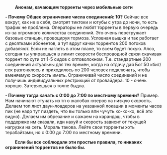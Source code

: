 
&nbsp;&nbsp;&nbsp;&nbsp;&nbsp;&nbsp;&nbsp;&nbsp;**Анонам, качающим торренты через мобильные сети**

**- Почему Общее ограничение числа соединений: 10?** 
Сейчас все вокруг, как не в себя, смотрят тиктоки и ютубы с утра до ночи, то есть трафик не проблема. Операторы не любят торренты в первую очередь из-за огромного количества соединений. Это очень перегружает базовые станции, провоцируя тормоза. Условная вышка и так работает с десятками абонентов, а тут вдруг качки торрентов 200 потоков добавляют. Если не наглеть в этом плане, то всем будет похую. Алсо, сегодня ты упираешься в лимит скорости беспроводной связи скачивая торрент по сути от 1-5 сидов с оптоволокном. Т.е. стандартные 200 соединений актуальны для тех времён, когда на отдачу дай Бог 50 кбит/сек разгонялось и приходилось по 200 человек подключать, чтобы вменяемую скорость иметь. Ограничивай число соединений и не получишь индивидуальных рестрикций от провайдера. 10 - очень хорошо. Затеряешься в толпе быдла.

**- Почему тогда качать с 0:00 до 7:00 по местному времени?**
Пример. Нам начинают стучать из тп о жалобах юзеров на низкую скорость. Делаем топ лист даун-лоадеров на указанной локации в моменты часов пик (не надо тут пиздеть, что вы только впн чучуть ко-ко-ко, всё это видно). Делаем им обрезание и сажаем на карандаш, чтобы в поддержке им сказали, иди нахуй и скорость зависит от текущей нагрузки на сеть. Мораль такова. Лейте свои торренты хоть терабайтами, но с 0:00 до 7:00 по местному времени.

&nbsp;&nbsp;&nbsp;&nbsp;&nbsp;&nbsp;&nbsp;&nbsp;**Если бы все соблюдали эти простые правила, то никаких ограничений торрентов не было бы.**
